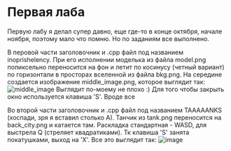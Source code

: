 # Первая лаба

Первую лабу я делал супер давно, еще где-то в конце октября, начале ноября, поэтому мало что помню. Но по заданиям все выполнено.

В перовой части заголовочник и .cpp файл под названием inoprishelency. При его исполнении моделька из файла model.png попиксельно переносится на фон и летит
по косинусу (четный вариант) по горизонтали в просторах вселенной из файла bkg.png. На середине создается изображение middle_image.png, которое выглядит так:
![middle_image](https://user-images.githubusercontent.com/90345098/211560710-7c3411cb-f883-46d6-83ea-d0dd730d5226.png)
Выглядит по-моему не плохо :)
Для того чтобы закрыть окно используется клавиша 'S'. Вроде все

Во второй части заголовочник и .cpp файл под названием TAAAAANKS (хоспади, зря я вставил столько A). Танчик из tank.png переносится на back_city.png и катается там.
Раскладка стандартная - WASD, для выстрела Q (стреляет квадратиками). Тк клавиша 'S' занята покатушками, выход на 'X'. Все это выглядит так:
![image](https://user-images.githubusercontent.com/90345098/211561606-cdaeb288-8120-46ec-b106-4085a5c3e3da.png)
